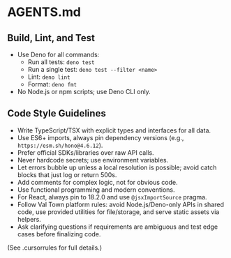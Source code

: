 # AGENTS.md

## Build, Lint, and Test

- Use Deno for all commands:
  - Run all tests: `deno test`
  - Run a single test: `deno test --filter <name>`
  - Lint: `deno lint`
  - Format: `deno fmt`
- No Node.js or npm scripts; use Deno CLI only.

## Code Style Guidelines

- Write TypeScript/TSX with explicit types and interfaces for all data.
- Use ES6+ imports, always pin dependency versions (e.g.,
  `https://esm.sh/hono@4.6.12`).
- Prefer official SDKs/libraries over raw API calls.
- Never hardcode secrets; use environment variables.
- Let errors bubble up unless a local resolution is possible; avoid catch blocks
  that just log or return 500s.
- Add comments for complex logic, not for obvious code.
- Use functional programming and modern conventions.
- For React, always pin to 18.2.0 and use `@jsxImportSource` pragma.
- Follow Val Town platform rules: avoid Node.js/Deno-only APIs in shared code,
  use provided utilities for file/storage, and serve static assets via helpers.
- Ask clarifying questions if requirements are ambiguous and test edge cases
  before finalizing code.

(See .cursorrules for full details.)
